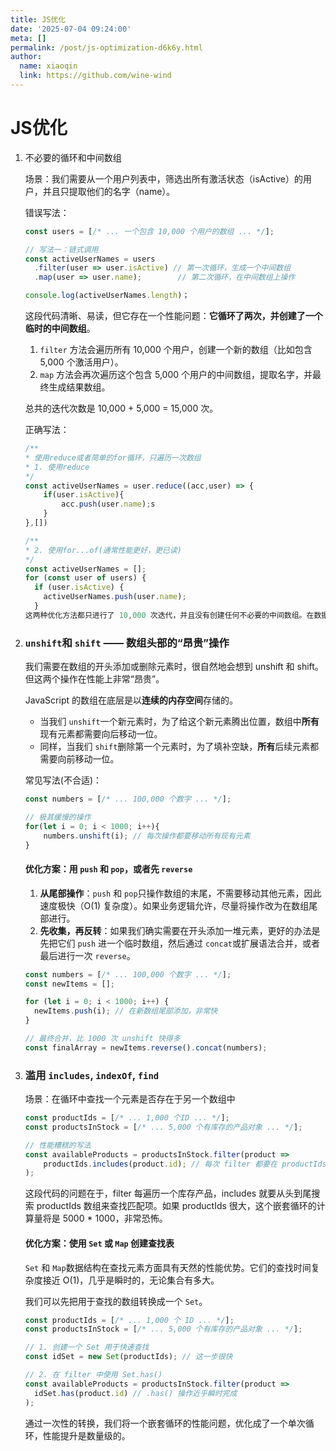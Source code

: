 ```yaml
---
title: JS优化
date: '2025-07-04 09:24:00'
meta: []
permalink: /post/js-optimization-d6k6y.html
author:
  name: xiaoqin
  link: https://github.com/wine-wind
---
```



<!-- more -->




# JS优化

1. 不必要的循环和中间数组

    场景：我们需要从一个用户列表中，筛选出所有激活状态（isActive）的用户，并且只提取他们的名字（name）。

    错误写法：

    ```js
    const users = [/* ... 一个包含 10,000 个用户的数组 ... */];

    // 写法一：链式调用
    const activeUserNames = users
      .filter(user => user.isActive) // 第一次循环，生成一个中间数组
      .map(user => user.name);        // 第二次循环，在中间数组上操作

    console.log(activeUserNames.length)；
    ```

    这段代码清晰、易读，但它存在一个性能问题：**它循环了两次，并创建了一个临时的中间数组**。

    1. ​`filter`​ 方法会遍历所有 10,000 个用户，创建一个新的数组（比如包含 5,000 个激活用户）。
    2. ​`map`​ 方法会再次遍历这个包含 5,000 个用户的中间数组，提取名字，并最终生成结果数组。

    总共的迭代次数是 10,000 + 5,000 \= 15,000 次。

    正确写法：

    ```js
    /**
    * 使用reduce或者简单的for循环，只遍历一次数组
    * 1. 使用reduce
    */
    const activeUserNames = user.reduce((acc,user) => {
    	if(user.isActive){
    		acc.push(user.name);s
    	}
    },[])

    /**
    * 2. 使用for...of(通常性能更好，更已读)
    */
    const activeUserNames = [];
    for (const user of users) {
      if (user.isActive) {
        activeUserNames.push(user.name);
      }
    这两种优化方法都只进行了 10,000 次迭代，并且没有创建任何不必要的中间数组。在数据量巨大时，性能提升非常显著}
    ```

2. ### `unshift`​ 和 `shift`​ —— 数组头部的“昂贵”操作

    我们需要在数组的开头添加或删除元素时，很自然地会想到 unshift 和 shift。但这两个操作在性能上非常“昂贵”。

    JavaScript 的数组在底层是以**连续的内存空间**存储的。

    - 当我们 `unshift`​ 一个新元素时，为了给这个新元素腾出位置，数组中**所有**现有元素都需要向后移动一位。
    - 同样，当我们 `shift`​ 删除第一个元素时，为了填补空缺，**所有**后续元素都需要向前移动一位。

    常见写法(不合适)：

    ```js
    const numbers = [/* ... 100,000 个数字 ... */];

    // 极其缓慢的操作
    for(let i = 0; i < 1000; i++){
    	numbers.unshift(i); // 每次操作都要移动所有现有元素
    }
    ```

    #### 优化方案：用 `push`​ 和 `pop`​，或者先 `reverse`​

    1. **从尾部操作**：`push`​ 和 `pop`​ 只操作数组的末尾，不需要移动其他元素，因此速度极快（O(1) 复杂度）。如果业务逻辑允许，尽量将操作改为在数组尾部进行。
    2. **先收集，再反转**：如果我们确实需要在开头添加一堆元素，更好的办法是先把它们 `push`​ 进一个临时数组，然后通过 `concat`​ 或扩展语法合并，或者最后进行一次 `reverse`​。

    ```js
    const numbers = [/* ... 100,000 个数字 ... */];
    const newItems = [];

    for (let i = 0; i < 1000; i++) {
      newItems.push(i); // 在新数组尾部添加，非常快
    }

    // 最终合并，比 1000 次 unshift 快得多
    const finalArray = newItems.reverse().concat(numbers);
    ```

3. ### 滥用 `includes`​, `indexOf`​, `find`​

    场景：在循环中查找一个元素是否存在于另一个数组中

    ```js
    const productIds = [/* ... 1,000 个ID ... */];
    const productsInStock = [/* ... 5,000 个有库存的产品对象 ... */];

    // 性能糟糕的写法
    const availableProducts = productsInStock.filter(product => 
    	productIds.includes(product.id); // 每次 filter 都要在 productIds 中搜索一遍
    );
    ```
    这段代码的问题在于，filter 每遍历一个库存产品，includes 就要从头到尾搜索 productIds 数组来查找匹配项。如果 productIds 很大，这个嵌套循环的计算量将是 5000 * 1000，非常恐怖。

    #### 优化方案：使用 `Set`​ 或 `Map`​ 创建查找表

    ​`Set`​ 和 `Map`​ 数据结构在查找元素方面具有天然的性能优势。它们的查找时间复杂度接近 O(1)，几乎是瞬时的，无论集合有多大。

    我们可以先把用于查找的数组转换成一个 `Set`​。

    ```js
    const productIds = [/* ... 1,000 个 ID ... */];
    const productsInStock = [/* ... 5,000 个有库存的产品对象 ... */];

    // 1. 创建一个 Set 用于快速查找
    const idSet = new Set(productIds); // 这一步很快

    // 2. 在 filter 中使用 Set.has()
    const availableProducts = productsInStock.filter(product => 
      idSet.has(product.id) // .has() 操作近乎瞬时完成
    );
    ```
    通过一次性的转换，我们将一个嵌套循环的性能问题，优化成了一个单次循环，性能提升是数量级的。
